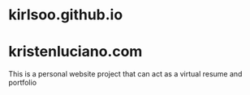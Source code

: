 # kirlsoo.github.io
# kristenluciano.com

This is a personal website project that can act as a virtual resume and portfolio
